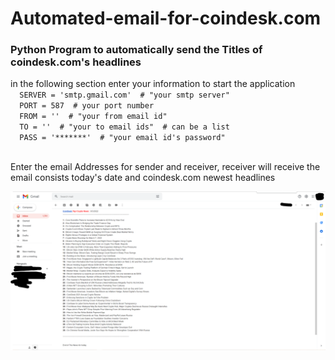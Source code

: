 # Automated-email-for-coindesk.com
<h3> Python Program to automatically send the Titles of coindesk.com's headlines </h3>
<p>
  <a> in the following section enter your information to start the application </a>
  <code>
  SERVER = 'smtp.gmail.com'  # "your smtp server"
  PORT = 587  # your port number
  FROM = ''  # "your from email id"
  TO = ''  # "your to email ids"  # can be a list
  PASS = '*******'  # "your email id's password"
  </code>
</p>

<p>       Enter the email Addresses for sender and receiver, receiver will receive the email consists today's date and coindesk.com newest headlines </p>
<img src="demoofauto.png" alt="demo">
